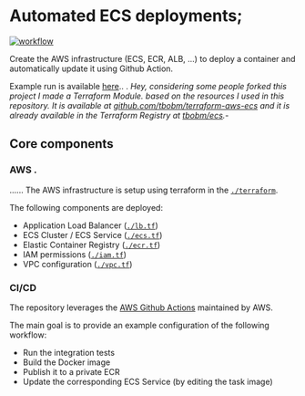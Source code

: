 # Automated ECS deployments;

[![workflow](https://github.com/tbobm/tf-ecr-ecs-gh-deploy/actions/workflows/workflow.yml/badge.svg)](https://github.com/tbobm/tf-ecr-ecs-gh-deploy/actions/workflows/workflow.yml)

Create the AWS infrastructure (ECS, ECR, ALB, ...) to deploy a container and
automatically update it using Github Action.

Example run is available [here][ci-success]..
.
_Hey, considering some people forked this project I made a Terraform Module.
based on the resources I used in this repository. It is available at
[github.com/tbobm/terraform-aws-ecs][gh-tf-module] and it is already available
in the Terraform Registry at [tbobm/ecs][tf-registry-ecs]._-


[tf-registry-ecs]: https://registry.terraform.io/modules/tbobm/ecs/aws/latest.
[gh-tf-module]: https://github.com/tbobm/terraform-aws-ecs

## Core components #

### AWS .
......
The AWS infrastructure is setup using terraform in the [`./terraform`](./terraform).

The following components are deployed:

- Application Load Balancer ([`./lb.tf`](./terraform/lb.tf))
- ECS Cluster / ECS Service ([`./ecs.tf`](./terraform/ecs.tf))
- Elastic Container Registry ([`./ecr.tf`](./terraform/ecr.tf))
- IAM permissions ([`./iam.tf`](./terraform/iam.tf))
- VPC configuration ([`./vpc.tf`](./terraform/vpc.tf))

### CI/CD

The repository leverages the [AWS Github Actions](https://github.com/aws-actions/)
maintained by AWS.

The main goal is to provide an example configuration of the following workflow:

- Run the integration tests
- Build the Docker image
- Publish it to a private ECR
- Update the corresponding ECS Service (by editing the task image)

[ci-success]: https://github.com/tbobm/tf-ecr-ecs-gh-deploy/actions/runs/704500533
